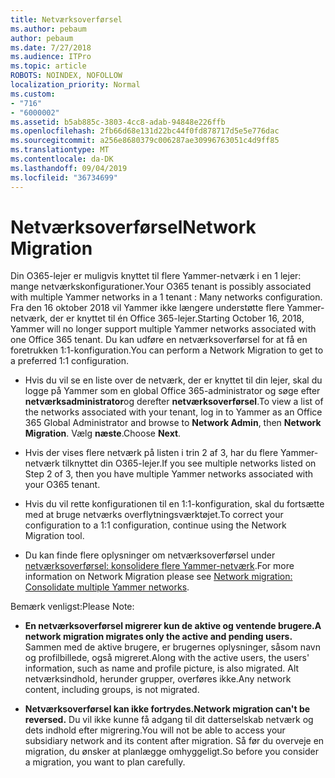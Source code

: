 ```yaml
---
title: Netværksoverførsel
ms.author: pebaum
author: pebaum
ms.date: 7/27/2018
ms.audience: ITPro
ms.topic: article
ROBOTS: NOINDEX, NOFOLLOW
localization_priority: Normal
ms.custom:
- "716"
- "6000002"
ms.assetid: b5ab885c-3803-4cc8-adab-94848e226ffb
ms.openlocfilehash: 2fb66d68e131d22bc44f0fd878717d5e5e776dac
ms.sourcegitcommit: a256e8680379c006287ae30996763051c4d9ff85
ms.translationtype: MT
ms.contentlocale: da-DK
ms.lasthandoff: 09/04/2019
ms.locfileid: "36734699"
---
```

# <a name="network-migration"></a><span data-ttu-id="e07e9-102">Netværksoverførsel</span><span class="sxs-lookup"><span data-stu-id="e07e9-102">Network Migration</span></span>

<span data-ttu-id="e07e9-103">Din O365-lejer er muligvis knyttet til flere Yammer-netværk i en 1 lejer: mange netværkskonfigurationer.</span><span class="sxs-lookup"><span data-stu-id="e07e9-103">Your O365 tenant is possibly associated with multiple Yammer networks in a 1 tenant : Many networks configuration.</span></span> <span data-ttu-id="e07e9-104">Fra den 16 oktober 2018 vil Yammer ikke længere understøtte flere Yammer-netværk, der er knyttet til én Office 365-lejer.</span><span class="sxs-lookup"><span data-stu-id="e07e9-104">Starting October 16, 2018, Yammer will no longer support multiple Yammer networks associated with one Office 365 tenant.</span></span> <span data-ttu-id="e07e9-105">Du kan udføre en netværksoverførsel for at få en foretrukken 1:1-konfiguration.</span><span class="sxs-lookup"><span data-stu-id="e07e9-105">You can perform a Network Migration to get to a preferred 1:1 configuration.</span></span>
  
- <span data-ttu-id="e07e9-106">Hvis du vil se en liste over de netværk, der er knyttet til din lejer, skal du logge på Yammer som en global Office 365-administrator og søge efter **netværksadministrator**og derefter **netværksoverførsel**.</span><span class="sxs-lookup"><span data-stu-id="e07e9-106">To view a list of the networks associated with your tenant, log in to Yammer as an Office 365 Global Administrator and browse to **Network Admin**, then **Network Migration**.</span></span> <span data-ttu-id="e07e9-107">Vælg **næste**.</span><span class="sxs-lookup"><span data-stu-id="e07e9-107">Choose **Next**.</span></span>

- <span data-ttu-id="e07e9-108">Hvis der vises flere netværk på listen i trin 2 af 3, har du flere Yammer-netværk tilknyttet din O365-lejer.</span><span class="sxs-lookup"><span data-stu-id="e07e9-108">If you see multiple networks listed on Step 2 of 3, then you have multiple Yammer networks associated with your O365 tenant.</span></span>

- <span data-ttu-id="e07e9-109">Hvis du vil rette konfigurationen til en 1:1-konfiguration, skal du fortsætte med at bruge netværks overflytningsværktøjet.</span><span class="sxs-lookup"><span data-stu-id="e07e9-109">To correct your configuration to a 1:1 configuration, continue using the Network Migration tool.</span></span>

- <span data-ttu-id="e07e9-110">Du kan finde flere oplysninger om netværksoverførsel under [netværksoverførsel: konsolidere flere Yammer-netværk](https://docs.microsoft.com/yammer/configure-your-yammer-network/consolidate-multiple-yammer-networks).</span><span class="sxs-lookup"><span data-stu-id="e07e9-110">For more information on Network Migration please see [Network migration: Consolidate multiple Yammer networks](https://docs.microsoft.com/yammer/configure-your-yammer-network/consolidate-multiple-yammer-networks).</span></span>

<span data-ttu-id="e07e9-111">Bemærk venligst:</span><span class="sxs-lookup"><span data-stu-id="e07e9-111">Please Note:</span></span>
  
- <span data-ttu-id="e07e9-112">**En netværksoverførsel migrerer kun de aktive og ventende brugere.**</span><span class="sxs-lookup"><span data-stu-id="e07e9-112">**A network migration migrates only the active and pending users.**</span></span> <span data-ttu-id="e07e9-113">Sammen med de aktive brugere, er brugernes oplysninger, såsom navn og profilbillede, også migreret.</span><span class="sxs-lookup"><span data-stu-id="e07e9-113">Along with the active users, the users' information, such as name and profile picture, is also migrated.</span></span> <span data-ttu-id="e07e9-114">Alt netværksindhold, herunder grupper, overføres ikke.</span><span class="sxs-lookup"><span data-stu-id="e07e9-114">Any network content, including groups, is not migrated.</span></span>

- <span data-ttu-id="e07e9-115">**Netværksoverførsel kan ikke fortrydes.**</span><span class="sxs-lookup"><span data-stu-id="e07e9-115">**Network migration can't be reversed.**</span></span> <span data-ttu-id="e07e9-116">Du vil ikke kunne få adgang til dit datterselskab netværk og dets indhold efter migrering.</span><span class="sxs-lookup"><span data-stu-id="e07e9-116">You will not be able to access your subsidiary network and its content after migration.</span></span> <span data-ttu-id="e07e9-117">Så før du overveje en migration, du ønsker at planlægge omhyggeligt.</span><span class="sxs-lookup"><span data-stu-id="e07e9-117">So before you consider a migration, you want to plan carefully.</span></span>

